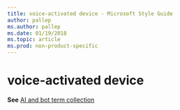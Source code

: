 ```yaml
---
title: voice-activated device - Microsoft Style Guide
author: pallep
ms.author: pallep
ms.date: 01/19/2018
ms.topic: article
ms.prod: non-product-specific
---
```


# voice-activated device

**See** [AI and bot term collection](~/a-z-word-list-term-collections/term-collections/ai-bot-terms.md)
